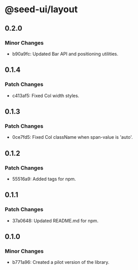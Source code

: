 # @seed-ui/layout

## 0.2.0

### Minor Changes

- b90a9fc: Updated Bar API and positioning utilities.

## 0.1.4

### Patch Changes

- c413af5: Fixed Col width styles.

## 0.1.3

### Patch Changes

- 0ce7fd5: Fixed Col className when span-value is 'auto'.

## 0.1.2

### Patch Changes

- 55516a9: Added tags for npm.

## 0.1.1

### Patch Changes

- 37a0648: Updated README.md for npm.

## 0.1.0

### Minor Changes

- b771a96: Created a pilot version of the library.
